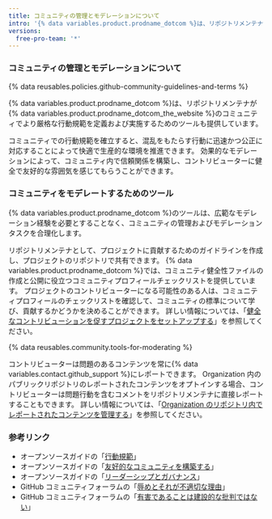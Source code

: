 ```yaml
---
title: コミュニティの管理とモデレーションについて
intro: '{% data variables.product.prodname_dotcom %}は、リポジトリメンテナが{% data variables.product.prodname_dotcom_the_website %}のコミュニティでの行動規範を確立および実施するのに役立つツールを提供しています。'
versions:
  free-pro-team: '*'
---
```


### コミュニティの管理とモデレーションについて

{% data reusables.policies.github-community-guidelines-and-terms %}

{% data variables.product.prodname_dotcom %}は、リポジトリメンテナが{% data variables.product.prodname_dotcom_the_website %}のコミュニティでより厳格な行動規範を定義および実施するためのツールも提供しています。

コミュニティでの行動規範を確立すると、混乱をもたらす行動に迅速かつ公正に対応することによって快適で生産的な環境を推進できます。 効果的なモデレーションによって、コミュニティ内で信頼関係を構築し、コントリビューターに健全で友好的な雰囲気を感じてもらうことができます。

### コミュニティをモデレートするためのツール

{% data variables.product.prodname_dotcom %}のツールは、広範なモデレーション経験を必要とすることなく、コミュニティの管理およびモデレーションタスクを合理化します。

リポジトリメンテナとして、プロジェクトに貢献するためのガイドラインを作成し、プロジェクトのリポジトリで共有できます。 {% data variables.product.prodname_dotcom %}では、コミュニティ健全性ファイルの作成と公開に役立つコミュニティプロフィールチェックリストを提供しています。 プロジェクトのコントリビューターになる可能性のある人は、コミュニティプロフィールのチェックリストを確認して、コミュニティの標準について学び、貢献するかどうかを決めることができます。 詳しい情報については、「[健全なコントリビューションを促すプロジェクトをセットアップする](/github/building-a-strong-community/setting-up-your-project-for-healthy-contributions)」を参照してください。

{% data reusables.community.tools-for-moderating %}

コントリビューターは問題のあるコンテンツを常に{% data variables.contact.github_support %}にレポートできます。 Organization 内のパブリックリポジトリのレポートされたコンテンツをオプトインする場合、コントリビューターは問題行動を含むコメントをリポジトリメンテナに直接レポートすることもできます。 詳しい情報については、「[Organization のリポジトリ内でレポートされたコンテンツを管理する](/github/building-a-strong-community/managing-reported-content-in-your-organizations-repository)」を参照してください。

### 参考リンク

- オープンソースガイドの「[行動規範](https://opensource.guide/code-of-conduct/)」
- オープンソースガイドの「[友好的なコミュニティを構築する](https://opensource.guide/building-community/)」
- オープンソースガイドの「[リーダーシップとガバナンス](https://opensource.guide/leadership-and-governance/)」
- GitHub コミュニティフォーラムの「[辱めとそれが不適切な理由](https://github.community/t5/Studies-in-Community/Shaming-and-why-it-is-inappropriate/ba-p/12728)」
- GitHub コミュニティフォーラムの「[有害であることは建設的な批判ではない](https://github.community/t5/Studies-in-Community/Being-toxic-is-not-constructive-criticism/ba-p/8029)」
